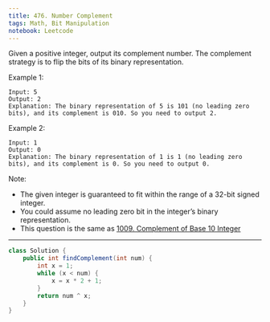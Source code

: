 ```yaml
---
title: 476. Number Complement
tags: Math, Bit Manipulation
notebook: Leetcode
---
```


Given a positive integer, output its complement number. The complement strategy is to flip the bits of its binary representation.

 

Example 1:
```
Input: 5
Output: 2
Explanation: The binary representation of 5 is 101 (no leading zero bits), and its complement is 010. So you need to output 2.
``` 

Example 2:
```
Input: 1
Output: 0
Explanation: The binary representation of 1 is 1 (no leading zero bits), and its complement is 0. So you need to output 0.
``` 

Note:

- The given integer is guaranteed to fit within the range of a 32-bit signed integer.
- You could assume no leading zero bit in the integer’s binary representation.
- This question is the same as [1009. Complement of Base 10 Integer](https://leetcode.com/problems/complement-of-base-10-integer/)

----------

```Java
class Solution {
    public int findComplement(int num) {
        int x = 1;
        while (x < num) {
            x = x * 2 + 1;
        }
        return num ^ x;
    } 
}
```